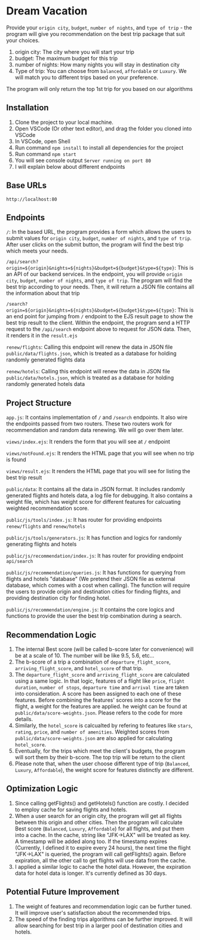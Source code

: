 # Dream Vacation

Provide your `origin city`, `budget`, `number of nights`, and `type of trip` - the program will give you recommendation on the best trip package that suit your choices.

1. origin city: The city where you will start your trip
2. budget: The maximum budget for this trip
3. number of nights: How many nights you will stay in destination city
4. Type of trip: You can choose from `balanced`, `affordable` or `Luxury`. We will match you to different trips based on your preference.

The program will only return the top 1st trip for you based on our algorithms

## Installation

1. Clone the project to your local machine.
2. Open VSCode (Or other text editor), and drag the folder you cloned into VSCode
3. In VSCode, open Shell
4. Run command `npm install` to install all dependencies for the project
5. Run command `npm start`
6. You will see console output `Server running on port 80`
7. I will explain below about different endpoints

## Base URLs
`http://localhost:80`

## Endpoints

`/`: 
In the based URL, the program provides a form which allows the users to submit values for  `origin city`, `budget`, `number of nights`, and `type of trip`. After user clicks on the submit button, the program will find the best trip which meets your needs.

`/api/search?origin=${origin}&nights=${nights}&budget=${budget}&type=${type}`:
This is an API of our backend services. In the endpoint, you will provide `origin city`, `budget`, `number of nights`, and `type of trip`. The program will find the best trip according to your needs. Then, it will return a JSON file contains all the information about that trip

`/search?origin=${origin}&nights=${nights}&budget=${budget}&type=${type}`:
This is an end point for jumping from `/` endpoint to the EJS result page to show the best trip result to the client. Within the endpoint, the program send a HTTP request to the `/api/search` endpoint above to request for JSON data. Then, it renders it in the `result.ejs`

`renew/flights`: Calling this endpoint will renew the data in JSON file `public/data/flights.json`, which is treated as a database for holding randomly generated flights data

`renew/hotels`: Calling this endpoint will renew the data in JSON file `public/data/hotels.json`, which is treated as a database for holding randomly generated hotels data

## Project Structure

`app.js`: It contains implementation of `/` and `/search` endpoints. It also wire the endpoints passed from two routers. These two routers work for recommendation and random data renewing. We will go over them later.

`views/index.ejs`: It renders the form that you will see at `/` endpoint

`views/notFound.ejs`: It renders the HTML page that you will see when no trip is found

`views/result.ejs`: It renders the HTML page that you will see for listing the best trip result

`public/data`: It contains all the data in JSON format. It includes randomly generated flights and hotels data, a log file for debugging. It also contains a weight file, which has weight score for different features for calcuating weighted recommendation score.

`public/js/tools/index.js`: It has router for providing endpoints `renew/flights` and `renew/hotels`

`public/js/tools/generators.js`: It has function and logics for randomly generating flights and hotels

`public/js/recommendation/index.js`: It has router for providing endpoint `api/search`

`public/js/recommendation/queries.js`: It has functions for querying from flights and hotels "database" (We pretend their JSON file as external database, which comes with a cost when calling). The function will require the users to provide origin and destination cities for finding flights, and providing destination city for finding hotel.

`public/js/recommendation/engine.js`: It contains the core logics and functions to provide the user the best trip combination during a search.

## Recommendation Logic

1. The internal Best score (will be called b-score later for convenience) will be at a scale of 10. The number will be like 9.5, 5.6, etc...
2. The b-score of a trip a combination of `departure_flight_score`, `arriving_flight_score`, and `hotel_score` of that trip.
3. The `departure_flight_score` and `arriving_flight_score` are calculated using a same logic. In that logic, features of a flight like `price`, `flight duration`, `number of stops`, `departure time` and `arrival time` are taken into consideration. A score has been assigned to each one of these features. Before combining the features' scores into a score for the flight, a weight for the features are applied. he weight can be found at `public/data/score-weights.json`. Please refers to the code for more details.
4. Similarly, the `hotel_score` is calcualted by refering to features like `stars`, `rating`, `price`, and `number of amenities`. Weighted scores from `public/data/score-weights.json` are also applied for calculating `hotel_score`.
5. Eventually, for the trips which meet the client's budgets, the program will sort them by their b-score. The top trip will be return to the client
6. Please note that, when the user choose different type of trip (`Balanced`, `Luxury`, `Affordable`), the weight score for features distinctly are different.

## Optimization Logic
1. Since calling getFlights() and getHotels() function are costly. I decided to employ cache for saving flights and hotels.
2. When a user search for an origin city, the program will get all flights between this origin and other cities. Then the program will calculate Best score (`Balanced`, `Luxury`, `Affordable`) for all flights, and put them into a cache. In the cache, string like "JFK->LAX" will be treated as key. A timestamp will be added along too. If the timestamp expires (Currently, I defined it to expire every 24 hours), the next time the flight "JFK->LAX" is queried, the program will call getFlights() again. Before expiration, all the other call to get flights will use data from the cache.
3. I applied a similar logic to cache the hotel data. However, the expiration data for hotel data is longer. It's currently defined as 30 days.

## Potential Future Improvement
1. The weight of features and recommendation logic can be further tuned. It will improve user's satisfaction about the recommended trips. 
2. The speed of the finding trips algorithms can be further improved. It will allow searching for best trip in a larger pool of destination cities and hotels. 
